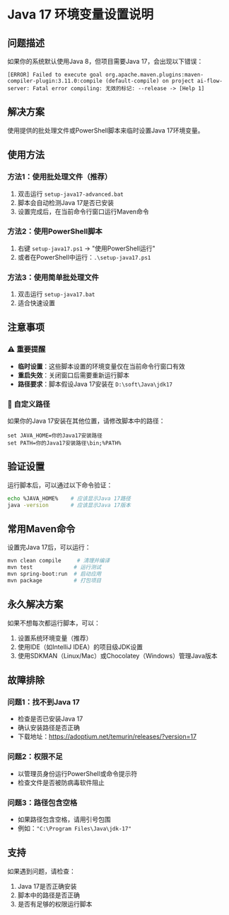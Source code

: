 # Java 17 环境变量设置说明

## 问题描述
如果你的系统默认使用Java 8，但项目需要Java 17，会出现以下错误：
```
[ERROR] Failed to execute goal org.apache.maven.plugins:maven-compiler-plugin:3.11.0:compile (default-compile) on project ai-flow-server: Fatal error compiling: 无效的标记: --release -> [Help 1]
```

## 解决方案
使用提供的批处理文件或PowerShell脚本来临时设置Java 17环境变量。

## 使用方法

### 方法1：使用批处理文件（推荐）
1. 双击运行 `setup-java17-advanced.bat`
2. 脚本会自动检测Java 17是否已安装
3. 设置完成后，在当前命令行窗口运行Maven命令

### 方法2：使用PowerShell脚本
1. 右键 `setup-java17.ps1` → "使用PowerShell运行"
2. 或者在PowerShell中运行：`.\setup-java17.ps1`

### 方法3：使用简单批处理文件
1. 双击运行 `setup-java17.bat`
2. 适合快速设置

## 注意事项

### ⚠️ 重要提醒
- **临时设置**：这些脚本设置的环境变量仅在当前命令行窗口有效
- **重启失效**：关闭窗口后需要重新运行脚本
- **路径要求**：脚本假设Java 17安装在 `D:\soft\Java\jdk17`

### 🔧 自定义路径
如果你的Java 17安装在其他位置，请修改脚本中的路径：
```batch
set JAVA_HOME=你的Java17安装路径
set PATH=你的Java17安装路径\bin;%PATH%
```

## 验证设置
运行脚本后，可以通过以下命令验证：
```bash
echo %JAVA_HOME%    # 应该显示Java 17路径
java -version       # 应该显示Java 17版本
```

## 常用Maven命令
设置完Java 17后，可以运行：
```bash
mvn clean compile     # 清理并编译
mvn test             # 运行测试
mvn spring-boot:run  # 启动应用
mvn package          # 打包项目
```

## 永久解决方案
如果不想每次都运行脚本，可以：
1. 设置系统环境变量（推荐）
2. 使用IDE（如IntelliJ IDEA）的项目级JDK设置
3. 使用SDKMAN（Linux/Mac）或Chocolatey（Windows）管理Java版本

## 故障排除

### 问题1：找不到Java 17
- 检查是否已安装Java 17
- 确认安装路径是否正确
- 下载地址：https://adoptium.net/temurin/releases/?version=17

### 问题2：权限不足
- 以管理员身份运行PowerShell或命令提示符
- 检查文件是否被防病毒软件阻止

### 问题3：路径包含空格
- 如果路径包含空格，请用引号包围
- 例如：`"C:\Program Files\Java\jdk-17"`

## 支持
如果遇到问题，请检查：
1. Java 17是否正确安装
2. 脚本中的路径是否正确
3. 是否有足够的权限运行脚本 